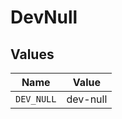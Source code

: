 # DevNull


## Values

| Name       | Value      |
| ---------- | ---------- |
| `DEV_NULL` | dev-null   |